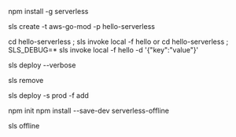 npm install -g serverless

sls create -t aws-go-mod -p hello-serverless

cd hello-serverless ; sls invoke local -f hello
or
cd hello-serverless ; SLS_DEBUG=* sls invoke local -f hello -d '{\"key\":\"value\"}'

sls deploy --verbose

sls remove

sls deploy -s prod -f add

npm init
npm install --save-dev serverless-offline

sls offline
